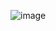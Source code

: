 ![image](https://github.com/00Julie00/JuliaRusanova.github.io/assets/115406267/351e0326-b05f-4173-9208-a36aa52117e3)
